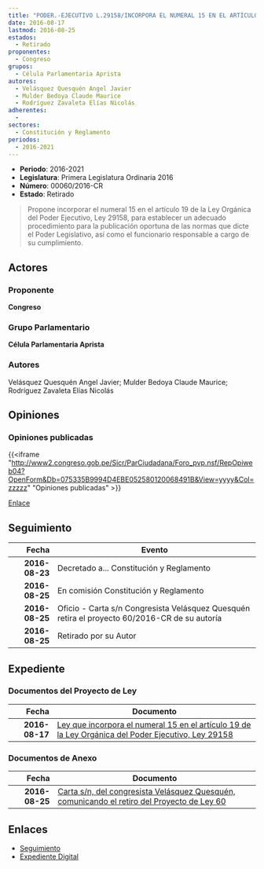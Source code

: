 ```yaml
---
title: "PODER.-EJECUTIVO L.29158/INCORPORA EL NUMERAL 15 EN EL ARTÍCULO 19 DE LA LEY ORGÁNICA DEL..."
date: 2016-08-17
lastmod: 2016-08-25
estados: 
  - Retirado
proponentes: 
  - Congreso
grupos: 
  - Célula Parlamentaria Aprista
autores: 
  - Velásquez Quesquén Angel Javier
  - Mulder Bedoya Claude Maurice
  - Rodríguez Zavaleta Elías Nicolás
adherentes: 
  - 
sectores: 
  - Constitución y Reglamento
periodos: 
  - 2016-2021
---
```


- **Periodo**: 2016-2021
- **Legislatura**: Primera Legislatura Ordinaria 2016
- **Número**: 00060/2016-CR
- **Estado**: Retirado

> Propone incorporar el numeral 15 en el artículo 19 de la Ley Orgánica del Poder Ejecutivo, Ley 29158, para establecer un adecuado procedimiento para la publicación oportuna de las normas que dicte el Poder Legislativo, así como el funcionario responsable a cargo de su cumplimiento.


## Actores

### Proponente

**Congreso**

### Grupo Parlamentario

**Célula Parlamentaria Aprista**

### Autores

Velásquez Quesquén Angel Javier; Mulder Bedoya Claude Maurice; Rodríguez Zavaleta Elías Nicolás


## Opiniones

### Opiniones publicadas

{{<iframe "http://www2.congreso.gob.pe/Sicr/ParCiudadana/Foro_pvp.nsf/RepOpiweb04?OpenForm&Db=075335B9994D4EBE052580120068491B&View=yyyy&Col=zzzzz" "Opiniones publicadas" >}}

[Enlace](http://www2.congreso.gob.pe/Sicr/ParCiudadana/Foro_pvp.nsf/RepOpiweb04?OpenForm&Db=075335B9994D4EBE052580120068491B&View=yyyy&Col=zzzzz)

## Seguimiento

| Fecha | Evento |
|------:|--------|
| **2016-08-23** | Decretado a... Constitución y Reglamento|
| **2016-08-25** | En comisión Constitución y Reglamento|
| **2016-08-25** | Oficio - Carta s/n Congresista Velásquez Quesquén retira el proyecto 60/2016-CR de su autoría|
| **2016-08-25** | Retirado por su Autor|


## Expediente


### Documentos del Proyecto de Ley

| Fecha | Documento |
|------:|--------|
| **2016-08-17** | [Ley que incorpora el numeral 15 en el artículo 19 de la Ley Orgánica del Poder Ejecutivo, Ley 29158](http://www.leyes.congreso.gob.pe/Documentos/2016_2021/Proyectos_de_Ley_y_de_Resoluciones_Legislativas/PL00060_20160817.pdf) |

### Documentos de Anexo

| Fecha | Documento |
|------:|--------|
| **2016-08-25** | [Carta s/n, del congresista Velásquez Quesquén, comunicando el retiro del Proyecto de Ley 60](http://www.leyes.congreso.gob.pe/Documentos/2016_2021/Oficios/Congresistas/CARTA-SN-JVQ.pdf) |

## Enlaces 

- [Seguimiento](http://www2.congreso.gob.pe/Sicr/TraDocEstProc/CLProLey2016.nsf/f7fff46988ca05b1052578e100829cc7/69c7b434779e082205258012006348d4?OpenDocument)
- [Expediente Digital](http://www2.congreso.gob.pe/Sicr/TraDocEstProc/CLProLey2016.nsf/f7fff46988ca05b1052578e100829cc7/69c7b434779e082205258012006348d4?OpenDocument&Click=05257FB7005EB655.eb71d0cf91d8294e05256cdf006b5706/$Body/0.1C6C)
